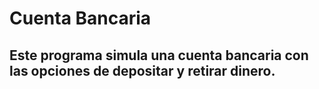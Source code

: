 # Cuenta Bancaria

## Este programa simula una cuenta bancaria con las opciones de depositar y retirar dinero.
